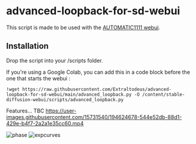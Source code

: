 # advanced-loopback-for-sd-webui

This script is made to be used with the [AUTOMATIC1111 webui](https://github.com/AUTOMATIC1111/stable-diffusion-webui).

## Installation

Drop the script into your /scripts folder.

If you're using a Google Colab, you can add this in a code block before the one that starts the webui :

    !wget https://raw.githubusercontent.com/Extraltodeus/advanced-loopback-for-sd-webui/main/advanced_loopback.py -O /content/stable-diffusion-webui/scripts/advanced_loopback.py


Features... TBC
https://user-images.githubusercontent.com/15731540/194624678-544e52db-88d1-429e-b4f7-2a2a1e35cc60.mp4




![phase](https://user-images.githubusercontent.com/15731540/194625410-97754da7-4e61-49d9-9305-eeea1ec712cf.png)
![expcurves](https://user-images.githubusercontent.com/15731540/194625416-ca0f3a3d-f0a3-4d00-9146-f30ac508a46b.png)
